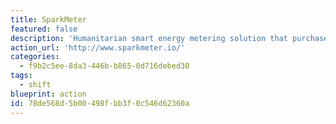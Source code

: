 ```yaml
---
title: SparkMeter
featured: false
description: 'Humanitarian smart energy metering solution that purchases wasted unused electricity from utilities and resells it to hard-to-reach places and under served markets, thus reducing overall energy consumption.'
action_url: 'http://www.sparkmeter.io/'
categories:
  - f9b2c5ee-8da3-446b-b865-0d716debed30
tags:
  - shift
blueprint: action
id: 78de568d-5b00-498f-bb3f-0c546d62360a
---
```

